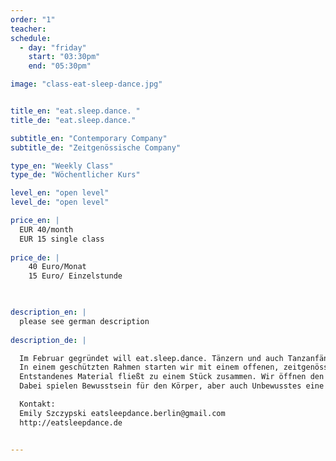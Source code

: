 ```yaml
---
order: "1"
teacher: 
schedule:
  - day: "friday"
    start: "03:30pm"
    end: "05:30pm"

image: "class-eat-sleep-dance.jpg"


title_en: "eat.sleep.dance. "
title_de: "eat.sleep.dance."

subtitle_en: "Contemporary Company"
subtitle_de: "Zeitgenössische Company"

type_en: "Weekly Class"
type_de: "Wöchentlicher Kurs"

level_en: "open level"
level_de: "open level"

price_en: |
  EUR 40/month  
  EUR 15 single class
  
price_de: |
    40 Euro/Monat  
    15 Euro/ Einzelstunde


  
description_en: |
  please see german description
 
description_de: |

  Im Februar gegründet will eat.sleep.dance. Tänzern und auch Tanzanfängern einen Raum bieten sich kreativ auszuleben, sich mit sich selbst zu verbinden und zu experimentieren.   
  In einem geschützten Rahmen starten wir mit einem offenen, zeitgenössischen Warm-Up, gefolgt von wenigen Technikkombinationen, bevor wir zu Improvisationen übergehen.  
  Entstandenes Material fließt zu einem Stück zusammen. Wir öffnen den Raum für offenes, freies Kreativ-Sein.   
  Dabei spielen Bewusstsein für den Körper, aber auch Unbewusstes eine Rolle.  

  Kontakt:   
  Emily Szczypski eatsleepdance.berlin@gmail.com    
  http://eatsleepdance.de


---
```

